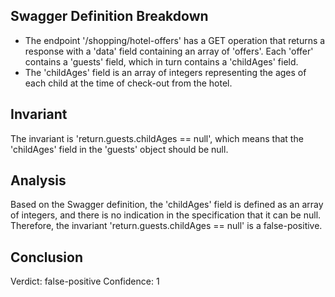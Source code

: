 ## Swagger Definition Breakdown
- The endpoint '/shopping/hotel-offers' has a GET operation that returns a response with a 'data' field containing an array of 'offers'. Each 'offer' contains a 'guests' field, which in turn contains a 'childAges' field.
- The 'childAges' field is an array of integers representing the ages of each child at the time of check-out from the hotel.

## Invariant
The invariant is 'return.guests.childAges == null', which means that the 'childAges' field in the 'guests' object should be null.

## Analysis
Based on the Swagger definition, the 'childAges' field is defined as an array of integers, and there is no indication in the specification that it can be null. Therefore, the invariant 'return.guests.childAges == null' is a false-positive.

## Conclusion
Verdict: false-positive
Confidence: 1
